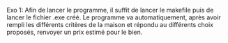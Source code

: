 Exo 1:
Afin de lancer le programme, il suffit de lancer le makefile puis de lancer le fichier .exe créé. Le programme va automatiquement, après avoir rempli les différents
critères de la maison et répondu au différents choix proposés, renvoyer un prix estimé pour le bien.
